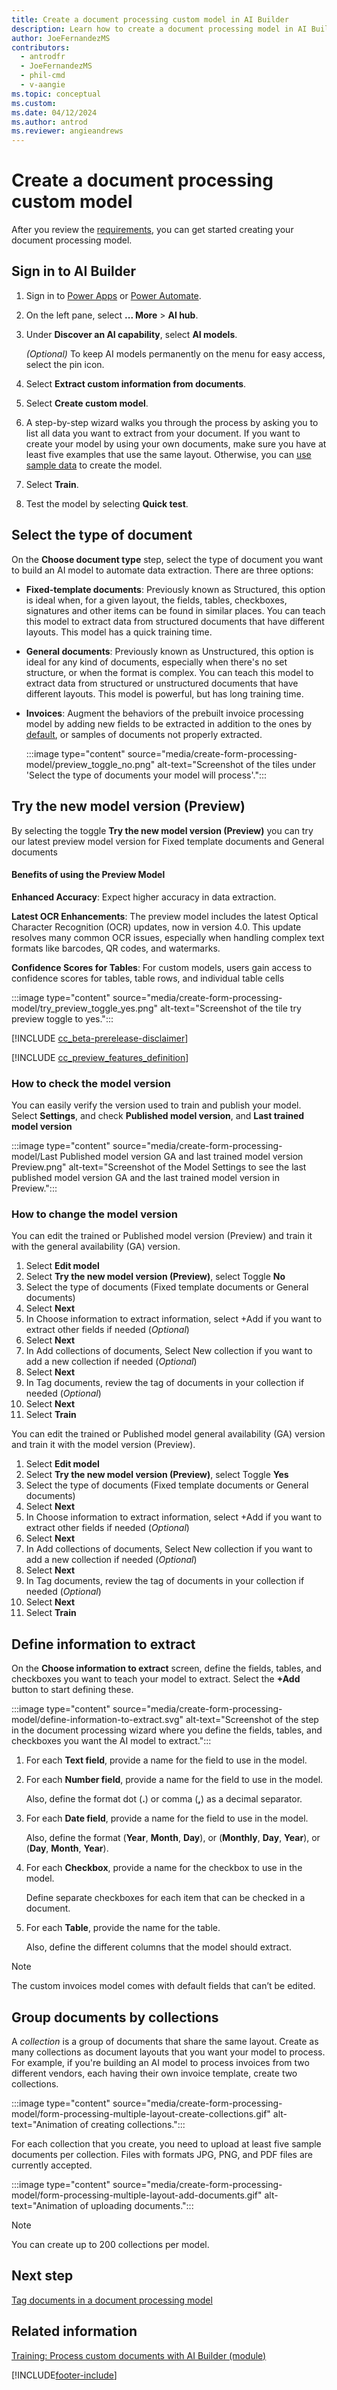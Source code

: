 ```yaml
---
title: Create a document processing custom model in AI Builder
description: Learn how to create a document processing model in AI Builder.
author: JoeFernandezMS
contributors:
  - antrodfr
  - JoeFernandezMS
  - phil-cmd
  - v-aangie
ms.topic: conceptual
ms.custom: 
ms.date: 04/12/2024
ms.author: antrod
ms.reviewer: angieandrews
---
```


# Create a document processing custom model

After you review the [requirements](form-processing-model-requirements.md), you can get started creating your document processing model.

## Sign in to AI Builder

1. Sign in to [Power Apps](https://make.powerapps.com/) or [Power Automate](https://make.powerautomate.com).
1. On the left pane, select **... More** > **AI hub**.
1. Under **Discover an AI capability**, select **AI models**.

    *(Optional)* To keep AI models permanently on the menu for easy access, select the pin icon.

1. Select **Extract custom information from documents**.
1. Select **Create custom model**.
1. A step-by-step wizard walks you through the process by asking you to list all data you want to extract from your document. If you want to create your model by using your own documents, make sure you have at least five examples that use the same layout. Otherwise, you can [use sample data](form-processing-sample-data.md) to create the model.
1. Select **Train**.
1. Test the model by selecting **Quick test**.

## Select the type of document

On the **Choose document type** step, select the type of document you want to build an AI model to automate data extraction. There are three options:

- **Fixed-template documents**: Previously known as Structured, this option is ideal when, for a given layout, the fields, tables, checkboxes, signatures and other items can be found in similar places. You can teach this model to extract data from structured documents that have different layouts. This model has a quick training time.
- **General documents**: Previously known as Unstructured, this option is ideal for any kind of documents, especially when there's no set structure, or when the format is complex. You can teach this model to extract data from structured or unstructured documents that have different layouts. This model is powerful, but has long training time.
- **Invoices**: Augment the behaviors of the prebuilt invoice processing model by adding new fields to be extracted in addition to the ones by [default](prebuilt-invoice-processing.md#model-output), or samples of documents not properly extracted.

    :::image type="content" source="media/create-form-processing-model/preview_toggle_no.png" alt-text="Screenshot of the tiles under 'Select the type of documents your model will process'.":::

## Try the new model version (Preview)

By selecting the toggle **Try the new model version (Preview)** you can try our latest preview model version for Fixed template documents and General documents

#### Benefits of using the Preview Model

**Enhanced Accuracy**: Expect higher accuracy in data extraction.

**Latest OCR Enhancements**: The preview model includes the latest Optical Character Recognition (OCR) updates, now in version 4.0. This update resolves many common OCR issues, especially when handling complex text formats like barcodes, QR codes, and watermarks.

**Confidence Scores for Tables**: For custom models, users gain access to confidence scores for tables, table rows, and individual table cells

:::image type="content" source="media/create-form-processing-model/try_preview_toggle_yes.png" alt-text="Screenshot of the tile try preview toggle to yes.":::

[!INCLUDE [cc_beta-prerelease-disclaimer](./includes/cc-beta-prerelease-disclaimer.md)]

[!INCLUDE [cc_preview_features_definition](./includes/cc-preview-features-definition.md)]

### How to check the model version

You can easily verify the version used to train and publish your model.
Select **Settings**, and check **Published model version**, and **Last trained model version**

:::image type="content" source="media/create-form-processing-model/Last Published model version GA and last trained model version Preview.png" alt-text="Screenshot of the Model Settings to see the last published model version GA and the last trained model version in Preview.":::


### How to change the model version


You can edit the trained or Published model version (Preview) and train it with the general availability (GA) version.

1. Select **Edit model**
1. Select **Try the new model version (Preview)**, select Toggle **No**
1. Select the type of documents (Fixed template documents or General documents)
1. Select **Next**
1. In Choose information to extract information, select +Add if you want to extract other fields if needed (_Optional_)
1. Select **Next**
1. In Add collections of documents, Select New collection if you want to add a new collection if needed (_Optional_)
1. Select **Next**
1. In Tag documents, review the tag of documents in your collection if needed (_Optional_)
1. Select **Next**
1. Select **Train**

You can edit the trained or Published model general availability (GA) version and train it with the model version (Preview).

1. Select **Edit model**
1. Select **Try the new model version (Preview)**, select Toggle **Yes**
1. Select the type of documents (Fixed template documents or General documents)
1. Select **Next**
1. In Choose information to extract information, select +Add if you want to extract other fields if needed (_Optional_)
1. Select **Next**
1. In Add collections of documents, Select New collection if you want to add a new collection if needed (_Optional_)
1. Select **Next**
1. In Tag documents, review the tag of documents in your collection if needed (_Optional_)
1. Select **Next**
1. Select **Train**

## Define information to extract

On the **Choose information to extract** screen, define the fields, tables, and checkboxes you want to teach your model to extract. Select the **+Add** button to start defining these.

:::image type="content" source="media/create-form-processing-model/define-information-to-extract.svg" alt-text="Screenshot of the step in the document processing wizard where you define the fields, tables, and checkboxes you want the AI model to extract.":::

1. For each **Text field**, provide a name for the field to use in the model.

1. For each **Number field**, provide a name for the field to use in the model.

    Also, define the format dot (**.**) or comma (**,**) as a decimal separator.

1. For each **Date field**, provide a name for the field to use in the model.

    Also, define the format (**Year**, **Month**, **Day**), or (**Monthly**, **Day**, **Year**), or (**Day**, **Month**, **Year**).

1. For each **Checkbox**, provide a name for the checkbox to use in the model.

    Define separate checkboxes for each item that can be checked in a document.

1. For each **Table**, provide the name for the table.

    Also, define the different columns that the model should extract.

 > [!NOTE]
 > The custom invoices model comes with default fields that can’t be edited.

## Group documents by collections

A *collection* is a group of documents that share the same layout. Create as many collections as document layouts that you want your model to process. For example, if you're building an AI model to process invoices from two different vendors, each having their own invoice template, create two collections.

:::image type="content" source="media/create-form-processing-model/form-processing-multiple-layout-create-collections.gif" alt-text="Animation of creating collections.":::

For each collection that you create, you need to upload at least five sample documents per collection. Files with formats JPG, PNG, and PDF files are currently accepted.

:::image type="content" source="media/create-form-processing-model/form-processing-multiple-layout-add-documents.gif" alt-text="Animation of uploading documents.":::

 > [!NOTE]
 > You can create up to 200 collections per model.

## Next step

[Tag documents in a document processing model](tag-form-processing-model.md)

## Related information

[Training: Process custom documents with AI Builder (module)](/training/modules/get-started-with-form-processing/)

[!INCLUDE[footer-include](includes/footer-banner.md)]
